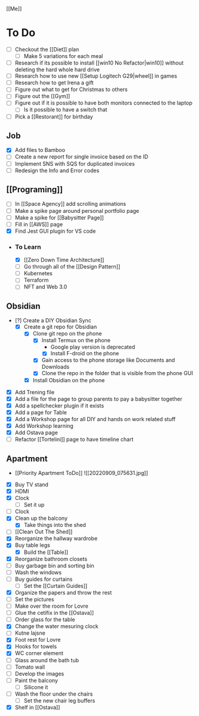 [[Me]]

# To Do

- [ ] Checkout the [[Diet]] plan
	- [ ] Make 5 variations for each meal
- [ ] Research if its possible to install [[win10 No Refactor|win10]] without deleting the hard whole hard drive
- [ ] Research how to use new [[Setup Logitech G29|wheel]] in games
- [ ] Research how to get Irena a gift
- [ ] Figure out what to get for Christmas to others
- [ ] Figure out the [[Gym]]
- [ ] Figure out if it is possible to have both monitors connected to the laptop
	- [ ] Is it possible to have a switch that
- [ ] Pick a [[Restorant]] for birthday

## Job
- [x] Add files to Bamboo
- [ ] Create a new report for single invoice based on the ID
- [ ] Implement SNS with SQS for duplicated invoices
- [ ] Redesign the Info and Error codes

## [[Programing]]
- [ ] In [[Space Agency]] add scrolling animations
- [ ] Make a spike page around personal portfolio page
- [ ] Make a spike for [[Babysitter Page]]
- [ ] Fill in [[AWS]] page
- [x] Find Jest GUI plugin for VS code
- ### To Learn
	- [x] [[Zero Down Time Architecture]]
	- [ ] Go through all of the [[Design Pattern]]
	- [ ] Kubernetes
	- [ ] Terraform
	- [ ] NFT and Web 3.0

## Obsidian
- [?] Create a DIY Obsidian Sync
	- [x] Create a git repo for Obsidian
		- [x] Clone git repo on the phone
			- [x] Install Termux on the phone
				- Google play version is deprecated
				- [x] Install F-droid on the phone
			- [x] Gain access to the phone storage like Documents and Downloads
			- [x] Clone the repo in the folder that is visible from the phone GUI
		- [x] Install Obsidian on the phone
- [x] Add Trening file
- [x] Add a file for the page to group parents to pay a babysitter together
- [x] Add a spellchecker plugin if it exists
- [x] Add a page for Table
- [x] Add a Workshop page for all DIY and hands on work related stuff
- [x] Add Workshop learning
- [x] Add Ostava page
- [ ] Refactor [[Tortelini]] page to have timeline chart
## Apartment
- [[Priority Apartment ToDo]]
![[20220909_075631.jpg]]
- [x] Buy TV stand
- [x] HDMI
- [x] Clock
	- [ ] Set it up
- [ ] Clock
- [x] Clean up the balcony
	- [x] Take things into the shed
- [ ] [[Clean Out The Shed]]
- [x] Reorganize the hallway wardrobe
- [x] Buy table legs
	- [x] Build the [[Table]]
- [x] Reorganize bathroom closets
- [ ] Buy garbage bin and sorting bin
- [ ] Wash the windows
- [ ] Buy guides for curtains
	- [ ] Set the [[Curtain Guides]]
- [x] Organize the papers and throw the rest
- [ ] Set the pictures
- [ ] Make over the room for Lovre
- [ ] Glue the cetifix in the [[Ostava]]
- [ ] Order glass for the table
- [x] Change the water mesuring clock
- [ ] Kutne lajsne
- [x] Foot rest for Lovre
- [x] Hooks for towels
- [x] WC corner element
- [ ] Glass around the bath tub
- [ ] Tomato wall
- [ ] Develop the images
- [ ] Paint the balcony
	- [ ] Silicone it
- [ ] Wash the floor under the chairs
	- [ ] Set the new chair leg buffers
- [x] Shelf in [[Ostava]]